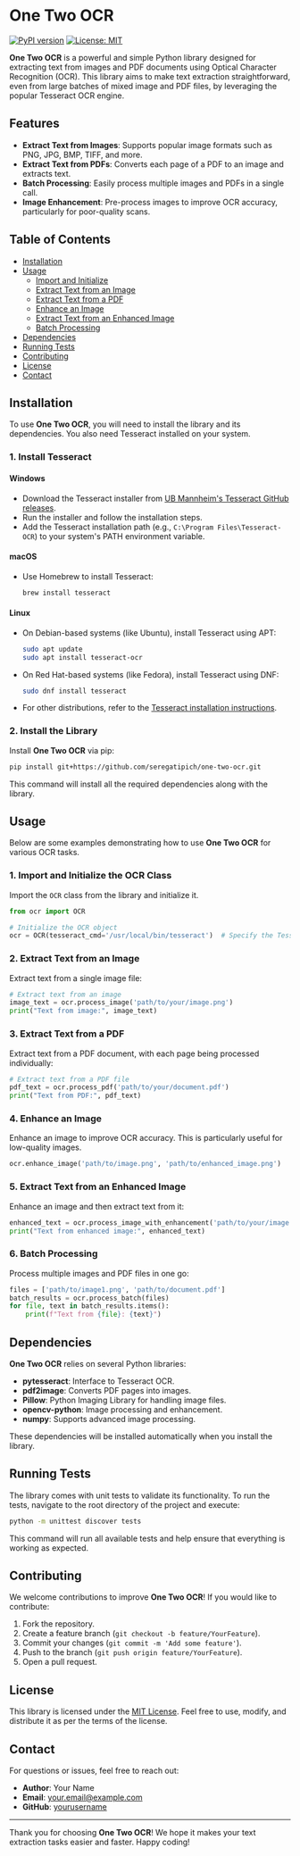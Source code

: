 # One Two OCR

[![PyPI version](https://badge.fury.io/py/one-two-ocr.svg)](https://badge.fury.io/py/one-two-ocr) [![License: MIT](https://img.shields.io/badge/License-MIT-yellow.svg)](https://opensource.org/licenses/MIT)

**One Two OCR** is a powerful and simple Python library designed for extracting text from images and PDF documents using Optical Character Recognition (OCR). This library aims to make text extraction straightforward, even from large batches of mixed image and PDF files, by leveraging the popular Tesseract OCR engine.

## Features
- **Extract Text from Images**: Supports popular image formats such as PNG, JPG, BMP, TIFF, and more.
- **Extract Text from PDFs**: Converts each page of a PDF to an image and extracts text.
- **Batch Processing**: Easily process multiple images and PDFs in a single call.
- **Image Enhancement**: Pre-process images to improve OCR accuracy, particularly for poor-quality scans.

## Table of Contents
- [Installation](#installation)
- [Usage](#usage)
  - [Import and Initialize](#1-import-and-initialize-the-ocr-class)
  - [Extract Text from an Image](#2-extract-text-from-an-image)
  - [Extract Text from a PDF](#3-extract-text-from-a-pdf)
  - [Enhance an Image](#4-enhance-an-image)
  - [Extract Text from an Enhanced Image](#5-extract-text-from-an-enhanced-image)
  - [Batch Processing](#6-batch-processing)
- [Dependencies](#dependencies)
- [Running Tests](#running-tests)
- [Contributing](#contributing)
- [License](#license)
- [Contact](#contact)

## Installation
To use **One Two OCR**, you will need to install the library and its dependencies. You also need Tesseract installed on your system.

### 1. Install Tesseract

#### Windows
- Download the Tesseract installer from [UB Mannheim's Tesseract GitHub releases](https://github.com/UB-Mannheim/tesseract/wiki).
- Run the installer and follow the installation steps.
- Add the Tesseract installation path (e.g., `C:\Program Files\Tesseract-OCR`) to your system's PATH environment variable.

#### macOS
- Use Homebrew to install Tesseract:

  ```sh
  brew install tesseract
  ```

#### Linux
- On Debian-based systems (like Ubuntu), install Tesseract using APT:

  ```sh
  sudo apt update
  sudo apt install tesseract-ocr
  ```

- On Red Hat-based systems (like Fedora), install Tesseract using DNF:

  ```sh
  sudo dnf install tesseract
  ```

- For other distributions, refer to the [Tesseract installation instructions](https://github.com/tesseract-ocr/tesseract).

### 2. Install the Library
Install **One Two OCR** via pip:

```sh
pip install git+https://github.com/seregatipich/one-two-ocr.git
```

This command will install all the required dependencies along with the library.

## Usage
Below are some examples demonstrating how to use **One Two OCR** for various OCR tasks.

### 1. Import and Initialize the OCR Class
Import the `OCR` class from the library and initialize it.

```python
from ocr import OCR

# Initialize the OCR object
ocr = OCR(tesseract_cmd='/usr/local/bin/tesseract')  # Specify the Tesseract path if needed
```

### 2. Extract Text from an Image
Extract text from a single image file:

```python
# Extract text from an image
image_text = ocr.process_image('path/to/your/image.png')
print("Text from image:", image_text)
```

### 3. Extract Text from a PDF
Extract text from a PDF document, with each page being processed individually:

```python
# Extract text from a PDF file
pdf_text = ocr.process_pdf('path/to/your/document.pdf')
print("Text from PDF:", pdf_text)
```

### 4. Enhance an Image
Enhance an image to improve OCR accuracy. This is particularly useful for low-quality images.

```python
ocr.enhance_image('path/to/image.png', 'path/to/enhanced_image.png')
```

### 5. Extract Text from an Enhanced Image
Enhance an image and then extract text from it:

```python
enhanced_text = ocr.process_image_with_enhancement('path/to/your/image.png')
print("Text from enhanced image:", enhanced_text)
```

### 6. Batch Processing
Process multiple images and PDF files in one go:

```python
files = ['path/to/image1.png', 'path/to/document.pdf']
batch_results = ocr.process_batch(files)
for file, text in batch_results.items():
    print(f"Text from {file}: {text}")
```

## Dependencies
**One Two OCR** relies on several Python libraries:

- **pytesseract**: Interface to Tesseract OCR.
- **pdf2image**: Converts PDF pages into images.
- **Pillow**: Python Imaging Library for handling image files.
- **opencv-python**: Image processing and enhancement.
- **numpy**: Supports advanced image processing.

These dependencies will be installed automatically when you install the library.

## Running Tests
The library comes with unit tests to validate its functionality. To run the tests, navigate to the root directory of the project and execute:

```sh
python -m unittest discover tests
```

This command will run all available tests and help ensure that everything is working as expected.

## Contributing
We welcome contributions to improve **One Two OCR**! If you would like to contribute:

1. Fork the repository.
2. Create a feature branch (`git checkout -b feature/YourFeature`).
3. Commit your changes (`git commit -m 'Add some feature'`).
4. Push to the branch (`git push origin feature/YourFeature`).
5. Open a pull request.

## License
This library is licensed under the [MIT License](https://opensource.org/licenses/MIT). Feel free to use, modify, and distribute it as per the terms of the license.

## Contact
For questions or issues, feel free to reach out:

- **Author**: Your Name
- **Email**: [your.email@example.com](mailto:your.email@example.com)
- **GitHub**: [yourusername](https://github.com/yourusername)

---

Thank you for choosing **One Two OCR**! We hope it makes your text extraction tasks easier and faster. Happy coding!
